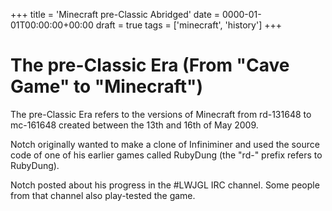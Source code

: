 +++
title = 'Minecraft pre-Classic Abridged'
date = 0000-01-01T00:00:00+00:00
draft = true
tags = ['minecraft', 'history']
+++

# The pre-Classic Era (From "Cave Game" to "Minecraft")

The pre-Classic Era refers to the versions of Minecraft from rd-131648 to mc-161648 created between the 13th and 16th of May 2009.

Notch originally wanted to make a clone of Infiniminer and used the source code of one of his earlier games called RubyDung (the "rd-" prefix refers to RubyDung).

Notch posted about his progress in the #LWJGL IRC channel. Some people from that channel also play-tested the game.